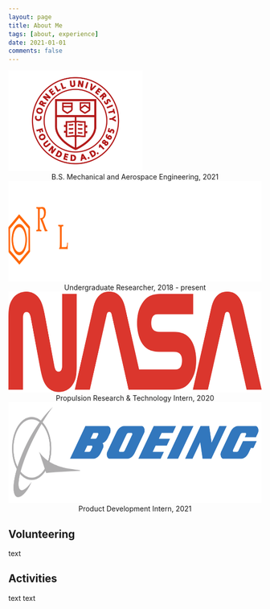 ```yaml
---
layout: page
title: About Me
tags: [about, experience]
date: 2021-01-01
comments: false
---
```


<img src="/assets/img/cornell.png" style="height: 200px;">
<center>B.S. Mechanical and Aerospace Engineering, 2021 </center>

<img src="/assets/img/organicroboticslab.png" style="height: 200px;">
<center>Undergraduate Researcher, 2018 - present </center>

<img src="/assets/img/nasa.png" style="height: 200px;">
<center>Propulsion Research & Technology Intern, 2020 </center>

<img src="/assets/img/boeing.png" style="height: 200px;">
<center>Product Development Intern, 2021 </center>



## Volunteering

text

## Activities

text
text
